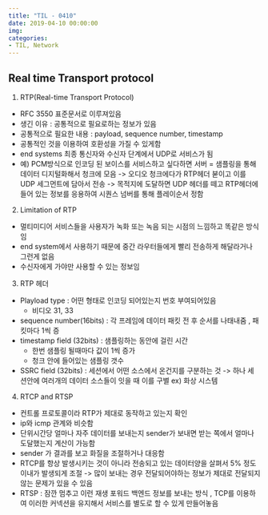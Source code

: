 ```yaml
---
title: "TIL - 0410"
date: 2019-04-10 00:00:00
img:
categories:
- TIL, Network
---
```


## Real time Transport protocol

1. RTP(Real-time Transport Protocol)
- RFC 3550 표준문서로 이루져있음
- 생긴 이유 : 공통적으로 필요로하는 정보가 있음
- 공통적으로 필요한 내용 : payload, sequence number, timestamp
- 공통적인 것을 이용하여 호환성을 가질 수 있게함
- end systems 최종 통신자와 수신자 단계에서 UDP로 서비스가 됨
- 예) PCM방식으로 인코딩 된 보이스를 서비스하고 싶다하면
서버 = 샘플링을 통해 데이터 디지털화해서 청크에 모음 -> 오디오 청크에다가 RTP헤더 붇이고 이를 UDP 세그먼트에 담아서 전송 -> 목적지에 도달하면 UDP 헤더를 떼고 RTP헤더에 들어 있는 정보를 응용하여 시퀀스 넘버를 통해 플레이순서 정함

2. Limitation of RTP
- 멀티미디어 서비스들을 사용자가 녹화 또는 녹음 되는 시점의 느낌하고 똑같은 방식임
- end system에서 사용하기 때문에 중간 라우터들에게 빨리 전송하게 해달라거나 그런게 없음
- 수신자에게 가야만 사용할 수 있는 정보임

3. RTP 헤더
- Playload type : 어떤 형태로 인코딩 되어있는지 번호 부여되어있음
    - 비디오 31, 33
- sequence number(16bits) : 각 프레임에 데이터 패킷 전 후 순서를 나태내줌 , 패킷마다 1씩 증
- timestamp field (32bits) : 샘플링하는 동안에 걸린 시간
    - 한번 샘플링 될때마다 값이 1씩 증가
    - 청크 안에 들어있는 샘플링 갯수
- SSRC field (32bits) : 세션에서 어떤 소스에서 온건지를 구분하는 것 -> 하나 세션안에 여러개의 데이터 소스들이 잇을 때 이를 구별
ex) 화상 시스템

4. RTCP and RTSP
- 컨트롤 프로토콜이라 RTP가 제대로 동작하고 있는지 확인
- ip와 icmp 관계와 비슷함
- 단위시간당 얼마나 자주 데이터를 보내는지 sender가 보내면 받는 쪽에서 얼마나 도달했는지 계산이 가능함
- sender 가 결과를 보고 화질을 조절하거나 대응함
- RTCP를 항상 발생시키는 것이 아니라 전송되고 있는 데이터양을 살펴서 5% 정도 이내가 발생되게 조절 -> 많이 보내는 경우 전달되어야하는 정보가 제대로 전달되지 않는 문제가 있을 수 있음
- RTSP : 잠깐 멈추고 이런 재생 포워드 백엔드 정보를 보내는 방식 , TCP를 이용하여 이러한 커넥션을 유지해서 서비스를 별도로 할 수 있게 만들어놓음 
